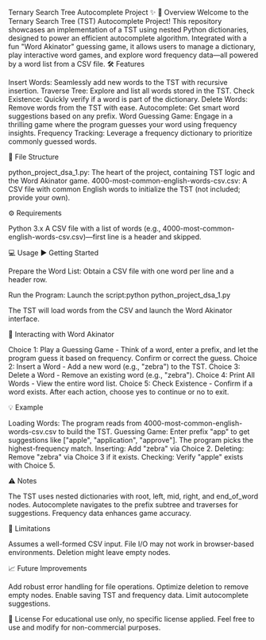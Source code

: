 Ternary Search Tree Autocomplete Project :sparkles:
:rocket: Overview
Welcome to the Ternary Search Tree (TST) Autocomplete Project! This repository showcases an implementation of a TST using nested Python dictionaries, designed to power an efficient autocomplete algorithm. Integrated with a fun "Word Akinator" guessing game, it allows users to manage a dictionary, play interactive word games, and explore word frequency data—all powered by a word list from a CSV file.
:hammer_and_wrench: Features

Insert Words: Seamlessly add new words to the TST with recursive insertion.
Traverse Tree: Explore and list all words stored in the TST.
Check Existence: Quickly verify if a word is part of the dictionary.
Delete Words: Remove words from the TST with ease.
Autocomplete: Get smart word suggestions based on any prefix.
Word Guessing Game: Engage in a thrilling game where the program guesses your word using frequency insights.
Frequency Tracking: Leverage a frequency dictionary to prioritize commonly guessed words.

:file_folder: File Structure

python_project_dsa_1.py: The heart of the project, containing TST logic and the Word Akinator game.
4000-most-common-english-words-csv.csv: A CSV file with common English words to initialize the TST (not included; provide your own).

:gear: Requirements

Python 3.x
A CSV file with a list of words (e.g., 4000-most-common-english-words-csv.csv)—first line is a header and skipped.

:computer: Usage
:arrow_forward: Getting Started

Prepare the Word List:
Obtain a CSV file with one word per line and a header row.


Run the Program:
Launch the script:python python_project_dsa_1.py


The TST will load words from the CSV and launch the Word Akinator interface.



:game_die: Interacting with Word Akinator

Choice 1: Play a Guessing Game - Think of a word, enter a prefix, and let the program guess it based on frequency. Confirm or correct the guess.
Choice 2: Insert a Word - Add a new word (e.g., "zebra") to the TST.
Choice 3: Delete a Word - Remove an existing word (e.g., "zebra").
Choice 4: Print All Words - View the entire word list.
Choice 5: Check Existence - Confirm if a word exists.
After each action, choose yes to continue or no to exit.

:bulb: Example

Loading Words: The program reads from 4000-most-common-english-words-csv.csv to build the TST.
Guessing Game: Enter prefix "app" to get suggestions like ["apple", "application", "approve"]. The program picks the highest-frequency match.
Inserting: Add "zebra" via Choice 2.
Deleting: Remove "zebra" via Choice 3 if it exists.
Checking: Verify "apple" exists with Choice 5.

:warning: Notes

The TST uses nested dictionaries with root, left, mid, right, and end_of_word nodes.
Autocomplete navigates to the prefix subtree and traverses for suggestions.
Frequency data enhances game accuracy.

:construction: Limitations

Assumes a well-formed CSV input.
File I/O may not work in browser-based environments.
Deletion might leave empty nodes.

:chart_with_upwards_trend: Future Improvements

Add robust error handling for file operations.
Optimize deletion to remove empty nodes.
Enable saving TST and frequency data.
Limit autocomplete suggestions.

:scroll: License
For educational use only, no specific license applied. Feel free to use and modify for non-commercial purposes.

